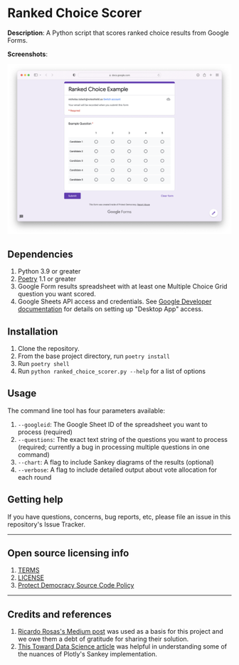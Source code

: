 # Ranked Choice Scorer

**Description**: A Python script that scores ranked choice results from Google Forms.

**Screenshots**: 

![Google Form Ranked Choice Example](ranked-choice-question-example.png)

## Dependencies

1. Python 3.9 or greater
2. [Poetry](https://python-poetry.org) 1.1 or greater
3. Google Form results spreadsheet with at least one Multiple Choice Grid question you want scored.
4. Google Sheets API access and credentials. See [Google Developer documentation](https://developers.google.com/workspace/guides/create-credentials#oauth-client-id) for details on setting up "Desktop App" access.

## Installation

1. Clone the repository.
2. From the base project directory, run `poetry install`
3. Run `poetry shell`
4. Run `python ranked_choice_scorer.py --help` for a list of options

## Usage

The command line tool has four parameters available:

1. `--googleid`: The Google Sheet ID of the spreadsheet you want to process (required)
2. `--questions`: The exact text string of the questions you want to process (required; currently a bug in processing multiple questions in one command)
3. `--chart`: A flag to include Sankey diagrams of the results (optional)
4. `--verbose`: A flag to include detailed output about vote allocation for each round

## Getting help

If you have questions, concerns, bug reports, etc, please file an issue in this repository's Issue Tracker.

----

## Open source licensing info
1. [TERMS](TERMS.md)
2. [LICENSE](LICENSE)
3. [Protect Democracy Source Code Policy](https://github.com/Protect-Democracy/source-code-policy/)


----

## Credits and references

1. [Ricardo Rosas's Medium post](https://rrosasl.medium.com/ranked-choice-voting-with-google-forms-and-python-c471ea568a60) was used as a basis for this project and we owe them a debt of gratitude for sharing their solution.
2. [This Toward Data Science article](https://towardsdatascience.com/sankey-diagram-basics-with-pythons-plotly-7a13d557401a) was helpful in understanding some of the nuances of Plotly's Sankey implementation.
